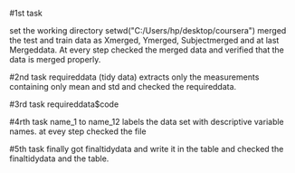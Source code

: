 
#1st task

set the working directory setwd("C:/Users/hp/desktop/coursera")
merged the test and train data as Xmerged, Ymerged, Subjectmerged and at last Mergeddata.
At every step checked the merged data and verified that the data is merged properly.

#2nd task
requireddata (tidy data) extracts only the measurements containing only mean and std and checked the requireddata. 

#3rd task
requireddata$code

#4rth task
name_1 to name_12 labels the data set with descriptive variable names. 
at evey step checked the file

#5th task
finally got finaltidydata and write it in the table and checked the finaltidydata and the table.
